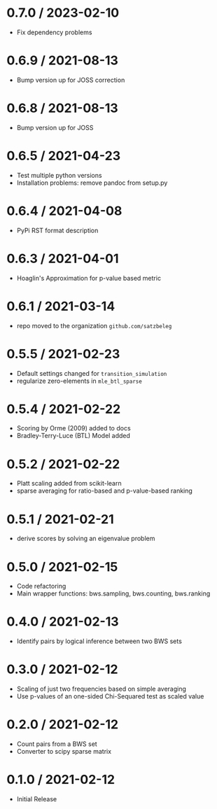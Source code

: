 # 0.7.0 / 2023-02-10

  * Fix dependency problems

# 0.6.9 / 2021-08-13

  * Bump version up for JOSS correction

# 0.6.8 / 2021-08-13

  * Bump version up for JOSS

# 0.6.5 / 2021-04-23

  * Test multiple python versions
  * Installation problems: remove pandoc from setup.py

# 0.6.4 / 2021-04-08

  * PyPi RST format description

# 0.6.3 / 2021-04-01

  * Hoaglin's Approximation for p-value based metric

# 0.6.1 / 2021-03-14

  * repo moved to the organization `github.com/satzbeleg`

# 0.5.5 / 2021-02-23

  * Default settings changed for `transition_simulation`
  * regularize zero-elements in `mle_btl_sparse`

# 0.5.4 / 2021-02-22

  * Scoring by Orme (2009) added to docs
  * Bradley-Terry-Luce (BTL) Model added

# 0.5.2 / 2021-02-22

  * Platt scaling added from scikit-learn
  * sparse averaging for ratio-based and p-value-based ranking

# 0.5.1 / 2021-02-21

  * derive scores by solving an eigenvalue problem

# 0.5.0 / 2021-02-15

  * Code refactoring
  * Main wrapper functions: bws.sampling, bws.counting, bws.ranking

# 0.4.0 / 2021-02-13

  * Identify pairs by logical inference between two BWS sets

# 0.3.0 / 2021-02-12

  * Scaling of just two frequencies based on simple averaging
  * Use p-values of an one-sided Chi-Sequared test as scaled value

# 0.2.0 / 2021-02-12

  * Count pairs from a BWS set
  * Converter to scipy sparse matrix

# 0.1.0 / 2021-02-12

  * Initial Release
